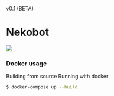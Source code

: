v0.1 (BETA)
# Nekobot

![](https://pbs.twimg.com/profile_images/3590976478/37d04beba0abebc0212070df35c511e9.jpeg)
###  Docker usage
Building from source
Running with docker
```bash
$ docker-compose up --build
```
